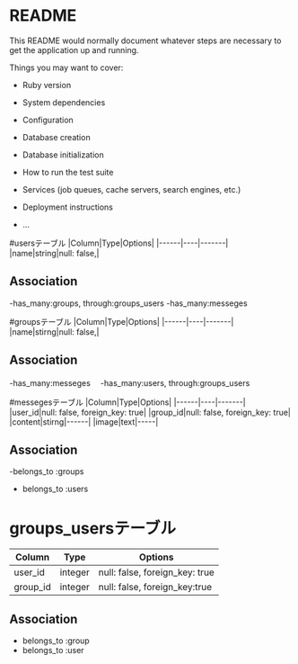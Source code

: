 # README

This README would normally document whatever steps are necessary to get the
application up and running.

Things you may want to cover:

* Ruby version

* System dependencies

* Configuration

* Database creation

* Database initialization

* How to run the test suite

* Services (job queues, cache servers, search engines, etc.)

* Deployment instructions

* ...

#usersテーブル
|Column|Type|Options|
|------|----|-------|
|name|string|null: false,|

## Association
-has_many:groups, through:groups_users
-has_many:messeges


#groupsテーブル
|Column|Type|Options|
|------|----|-------|
|name|stirng|null: false,|

## Association
-has_many:messeges　
-has_many:users,  through:groups_users


#messegesテーブル
|Column|Type|Options|
|------|----|-------|
|user_id|null: false, foreign_key: true|
|group_id|null: false, foreign_key: true|
|content|stirng|------|
|image|text|-----|

## Association
-belongs_to :groups
- belongs_to :users


# groups_usersテーブル

|Column|Type|Options|
|------|----|-------|
|user_id|integer|null: false, foreign_key: true|
|group_id|integer|null: false, foreign_key:true|

## Association
- belongs_to :group
- belongs_to :user